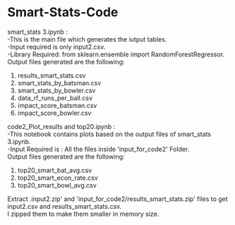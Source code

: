 # Smart-Stats-Code
smart_stats 3.ipynb : <br>
   -This is the main file which generates the iutput tables.<br>
   -Input required is only input2.csv. <br>
   -Library Required: from sklearn.ensemble import RandomForestRegressor.<br>
  Output files generated are the following:<br>
 1) results_smart_stats.csv
 2) smart_stats_by_batsman.csv
 3) smart_stats_by_bowler.csv
 4) data_rf_runs_per_ball.csv
 5) impact_score_batsman.csv
 6) impact_score_bowler.csv

code2_Plot_results and top20.ipynb : <br>
   -This notebook contains plots based on the output files of smart_stats 3.ipynb.<br>
   -Input Required is : All the files inside 'input_for_code2' Folder. <br>
  Output files generated are the following:<br>
1) top20_smart_bat_avg.csv
2) top20_smart_econ_rate.csv
3) top20_smart_bowl_avg.csv


Extract .input2.zip' and 'input_for_code2/results_smart_stats.zip' files to get input2.csv and results_smart_stats.csv.<br>
I zipped them to make them smaller in memory size.<br>
